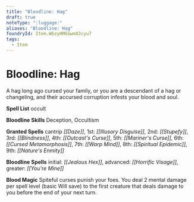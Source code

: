 ```yaml
---
title: "Bloodline: Hag"
draft: true
noteType: ":luggage:"
aliases: "Bloodline: Hag"
foundryId: Item.W6zyHM6GwmA3cyu7
tags:
  - Item
---
```


# Bloodline: Hag

A hag long ago cursed your family, or you are a descendant of a hag or changeling, and their accursed corruption infests your blood and soul.

**Spell List** occult

**Bloodline Skills** Deception, Occultism

**Granted Spells** cantrip _[[Daze]]_, 1st: _[[Illusory Disguise]]_, 2nd: _[[Stupefy]]_, 3rd: _[[Blindness]]_, 4th: _[[Outcast's Curse]]_, 5th: _[[Mariner's Curse]]_, 6th: _[[Cursed Metamorphosis]]_, 7th: _[[Warp Mind]]_, 8th: _[[Spiritual Epidemic]]_, 9th: _[[Nature's Enmity]]_

**Bloodline Spells** initial: _[[Jealous Hex]]_, advanced: _[[Horrific Visage]]_, greater: _[[You're Mine]]_

**Blood Magic** Spiteful curses punish your foes. You deal 2 mental damage per spell level (basic Will save) to the first creature that deals damage to you before the end of your next turn.


